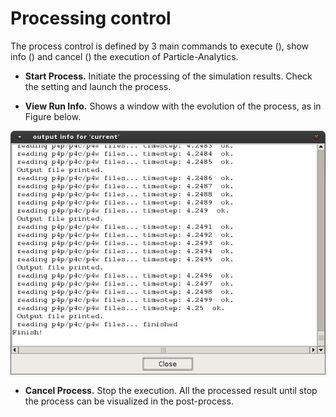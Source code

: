 # Processing control

The process control is defined by 3 main commands to execute (), show info () and cancel () the execution of Particle-Analytics.

* **Start Process.** Initiate the processing of the simulation results. Check the setting and launch the process.

* **View Run Info.** Shows a window with the evolution of the process, as in Figure below.

![Screenshot](img/p4_run-info.png)

* **Cancel Process.** Stop the execution. All the processed result until stop the process can be visualized in
the post-process.